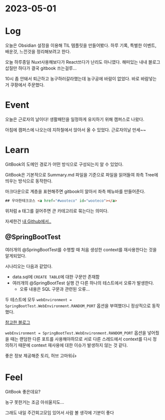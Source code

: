 # 2023-05-01

# Log

오늘은 Obsidian 설정을 이용해 TIL 템플릿을 만들어봤다.
하루 기록, 특별한 이벤트, 배운것, 느낀것을 정리해보려고 한다.

오늘 하루종일 Nuxt사용해보다가 React쓰다가 난리도 아니였다.
해떠있는 내내 블로그 삽질만 하다가 결국 gitbook 쓰는걸루...

10시 좀 안돼서 퇴근하고 농구하러갈라했는데 농구공에 바람이 없었다.
바로 바람넣는거 쿠팡에서 주문했다.

# Event

오늘은 근로자의 날이다!
생활패턴을 일정하게 유지하기 위해 캠퍼스로 나왔다.

아침에 캠퍼스에 나오는데 지하철에서 앉아서 올 수 있었다.
근로자의날 만세~~

# Learn

GitBook의 도메인 경로가 어떤 방식으로 구성되는지 알 수 있었다.

GitBook은 기본적으로 Summary.md 파일을 기준으로 파일을 읽어들여 좌측 Tree에 띄우는 방식으로 동작한다.

마크다운으로 계층을 표현해주면 gitbook이 알아서 좌측 메뉴바를 만들어준다.

```html
## 우아한테크코스 <a href="#wooteco" id="wooteco"></a>
```

위처럼 a 태그를 걸어주면 큰 카테고리로 묶는다는 의미다.

자세한건 [내 Github에서..](https://github.com/Choi-JJunho/Juno-Wiki/blob/main/SUMMARY.md)

## @SpringBootTest

여러개의 @SpringBootTest를 수행할 때 처음 생성한 context를 재사용한다는 것을 알게되었다.

시나리오는 다음과 같았다.

- data.sql에 `CREATE TABLE`에 대한 구문만 존재함
- 여러개의 @SpringBootTest 실행 간 다른 하나의 테스트에서 오류가 발생한다.
	- 오류 내용은 SQL 구문과 관련된 오류...


두 테스트에 모두 `webEnvironment = SpringBootTest.WebEnvironment.RANDOM_PORT` 옵션을 부여했더니 정상적으로 동작했다.

[참고한 블로그](https://mangkyu.tistory.com/202)

`webEnvironment = SpringBootTest.WebEnvironment.RANDOM_PORT` 옵션을 넣어줬을 때는 랜덤한 다른 포트를 사용해야하므로 서로 다른 스레드에서 context를 다시 정의하기 때문에 context 재사용에 대한 이슈가 발생하지 않는 것 같다.

좋은 정보 제공해준 토리, 허브 고마워👍

# Feel

GitBook 좋은데요?

농구 못한거는 조금 아쉬울지도...

그래도 내일 주간회고모임 있어서 사람 볼 생각에 기분이 좋다